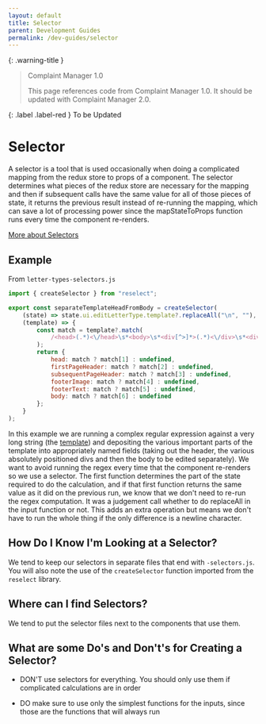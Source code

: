 ```yaml
---
layout: default
title: Selector
parent: Development Guides
permalink: /dev-guides/selector
---
```


{: .warning-title }

> Complaint Manager 1.0
>
> This page references code from Complaint Manager 1.0. It should be updated with Complaint Manager 2.0.

{: .label .label-red }
To be Updated

# Selector

A selector is a tool that is used occasionally when doing a complicated mapping from the redux store to props of a component. The selector determines what pieces of the redux store are necessary for the mapping and then if subsequent calls have the same value for all of those pieces of state, it returns the previous result instead of re-running the mapping, which can save a lot of processing power since the mapStateToProps function runs every time the component re-renders.

[More about Selectors](https://github.com/reduxjs/reselect#basic-usage)

## Example

From `letter-types-selectors.js`

```js
import { createSelector } from "reselect";

export const separateTemplateHeadFromBody = createSelector(
    (state) => state.ui.editLetterType.template?.replaceAll("\n", ""),
    (template) => {
        const match = template?.match(
            /<head>(.*)<\/head>\s*<body>\s*<div[^>]*>(.*)<\/div>\s*<div[^>]*>(.*)<\/div>\s*<div[^>]*>\s/i
        );
        return {
            head: match ? match[1] : undefined,
            firstPageHeader: match ? match[2] : undefined,
            subsequentPageHeader: match ? match[3] : undefined,
            footerImage: match ? match[4] : undefined,
            footerText: match ? match[5] : undefined,
            body: match ? match[6] : undefined
        };
    }
);
```

In this example we are running a complex regular expression against a very long string (the [template](https://github.com/PublicDataWorks/instance_files_noipm/blob/master/instance-files/complainantLetterPdf.tpl)) and depositing the various important parts of the template into appropriately named fields (taking out the header, the various absolutely positioned divs and then the body to be edited separately). We want to avoid running the regex every time that the component re-renders so we use a selector. The first function determines the part of the state required to do the calculation, and if that first function returns the same value as it did on the previous run, we know that we don't need to re-run the regex computation. It was a judgement call whether to do replaceAll in the input function or not. This adds an extra operation but means we don't have to run the whole thing if the only difference is a newline character.

## How Do I Know I'm Looking at a Selector?

We tend to keep our selectors in separate files that end with `-selectors.js`. You will also note the use of the `createSelector` function
imported from the `reselect` library.

## Where can I find Selectors?

We tend to put the selector files next to the components that use them.

## What are some Do's and Don't's for Creating a Selector?

-   DON'T use selectors for everything. You should only use them if complicated calculations are in order

-   DO make sure to use only the simplest functions for the inputs, since those are the functions that will always run
